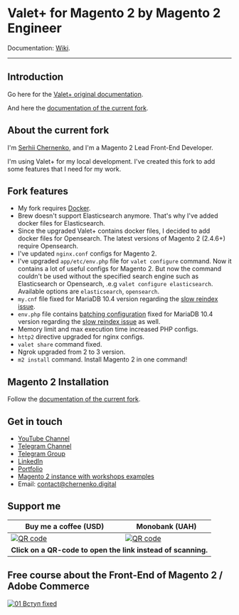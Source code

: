 # Valet+ for Magento 2 by Magento 2 Engineer

Documentation: [Wiki](https://github.com/serhii-chernenko/valet-plus/wiki).
<hr/>

## Introduction

Go here for the [Valet+ original documentation](https://github.com/weprovide/valet-plus/wiki).

And here the [documentation of the current fork](https://github.com/serhii-chernenko/valet-plus/wiki).

## About the current fork

I'm [Serhii Chernenko](https://github.com/serhii-chernenko), and I'm a Magento 2 Lead Front-End Developer.

I'm using Valet+ for my local development. I've created this fork to add some features that I need for my work.

## Fork features

- My fork requires [Docker](https://www.docker.com/products/docker-desktop/).
- Brew doesn't support Elasticsearch anymore. That's why I've added docker files for Elasticsearch.
- Since the upgraded Valet+ contains docker files, I decided to add docker files for Opensearch. The latest versions of Magento 2 (2.4.6+) require Opensearch.
- I've updated `nginx.conf` configs for Magento 2.
- I've upgraded `app/etc/env.php` file for `valet configure` command. Now it contains a lot of useful configs for Magento 2. But now the command couldn't be used without the specified search engine such as Elasticsearch or Opensearch, .e.g `valet configure elasticsearch`. Available options are `elasticsearch`, `opensearch`.
- `my.cnf` file fixed for MariaDB 10.4 version regarding the [slow reindex issue](https://magento.stackexchange.com/questions/336813/magento-2-reindex-very-slow-in-local-server/336816#336816).
- `env.php` file contains [batching configuration](https://developer.adobe.com/commerce/php/development/components/indexing/optimization/#batching-configuration) fixed for MariaDB 10.4 version regarding the [slow reindex issue](https://magento.stackexchange.com/questions/336813/magento-2-reindex-very-slow-in-local-server/336816#336816) as well.
- Memory limit and max execution time increased PHP configs.
- `http2` directive upgraded for nginx configs.
- `valet share` command fixed.
- Ngrok upgraded from 2 to 3 version.
- `m2 install` command. Install Magento 2 in one command!

## Magento 2 Installation

Follow the [documentation of the current fork](https://github.com/serhii-chernenko/valet-plus/wiki).

## Get in touch

- [YouTube Channel](https://youtube.com/@serhii.chernenko)
- [Telegram Channel](https://t.me/serhii_chernenko)
- [Telegram Group](https://t.me/serhii_chernenko_chat)
- [LinkedIn](https://linkedin.com/in/serhii-chernenko)
- [Portfolio](https://chernenko.digital)
- [Magento 2 instance with workshops examples](https://m246.chernenko.work)
- Email: <a href="mailto:contact@chernenko.digital">contact@chernenko.digital</a>

## Support me

<table>
  <thead>
    <tr>
      <th><strong>Buy me a coffee (USD)</strong></th>
      <!--<th><strong>Monobank (USD)</strong></th>-->
      <th><strong>Monobank (UAH)</strong></th>
      <!--<th><strong>Monobank (EUR)</strong></th>-->
    </tr>
  </thead>
  <tbody>
    <tr>
      <td>
        <a href="https://www.buymeacoffee.com/serhiichernenko" target="_blank">
          <img src="https://user-images.githubusercontent.com/28815318/237051591-a196cad8-cdf8-4ec2-adc3-124336b62597.png" alt="QR code"/>
        </a>
      </td>
      <!--<td>
        <a href="https://send.monobank.ua/jar/5pKvSvTFYU" target="_blank">
          <img src="https://user-images.githubusercontent.com/28815318/237056378-7bf7a06a-7a74-4765-bc8d-f746ef0791fa.png" alt="QR code"/>
        </a>
      </td>-->
      <td>
        <a href="https://send.monobank.ua/jar/4ZGhPQqyMh" target="_blank">
          <img src="https://user-images.githubusercontent.com/28815318/237060525-09c502cf-6047-49d2-9d8b-4fed497f4aef.png" alt="QR code"/>
        </a>
      </td>
      <!--<td>
        <a href="https://send.monobank.ua/jar/7uSXV1eTpX" target="_blank">
          <img src="https://user-images.githubusercontent.com/28815318/237057402-6953dade-60d6-4a17-985d-97d4688c9724.png" alt="QR code"/>
        </a>
      </td>-->
    </tr>
    <tr>
      <td colspan="4" align="center"><strong>Click on a QR-code to open the link instead of scanning.</strong></td>
    </tr>
  </tbody>
</table>

## Free course about the Front-End of Magento 2 / Adobe Commerce
[![01  Вступ fixed](https://user-images.githubusercontent.com/28815318/230770894-119f79aa-7c93-4f18-9dbd-8fe5b060eb9f.png)](https://youtube.com/playlist?list=PLSep1ckXq6QGE1u23jafNnlT-2BOCKxVZ)
